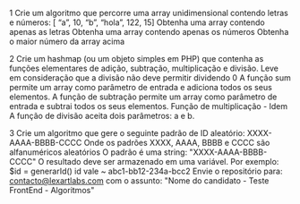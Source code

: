 1  Crie um algoritmo que percorre uma array unidimensional contendo letras e números: [ “a”, 10, “b”, “hola”, 122, 15]
  Obtenha uma array contendo apenas as letras
  Obtenha uma array contendo apenas os números
  Obtenha o maior número da array acima

 2 Crie um hashmap (ou um objeto simples em PHP) que contenha as funções elementares de adição, subtração, multiplicação e divisão.
  Leve em consideração que a divisão não deve permitir dividendo 0
  A função sum permite um array como parâmetro de entrada e adiciona todos os seus elementos.
  A função de subtração permite um array como parâmetro de entrada e subtrai todos os seus elementos.
  Função de multiplicação - Idem
  A função de divisão aceita dois parâmetros: a e b.

3  Crie um algoritmo que gere o seguinte padrão de ID aleatório: XXXX-AAAA-BBBB-CCCC
  Onde os padrões XXXX, AAAA, BBBB e CCCC são alfanuméricos aleatórios
  O padrão é uma string: "XXXX-AAAA-BBBB-CCCC"
  O resultado deve ser armazenado em uma variável. Por exemplo:
    $id = generarId()
    id vale ~ abc1-bb12-234a-bcc2
Envie o repositório para: contacto@lexartlabs.com com o assunto: "Nome do candidato - Teste FrontEnd - Algoritmos"
